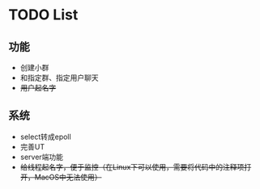 # TODO List

## 功能

* 创建小群
* 和指定群、指定用户聊天
* ~~用户起名字~~

## 系统

* select转成epoll
* 完善UT
* server端功能
* ~~给线程起名字，便于监控（在Linux下可以使用，需要将代码中的注释项打开，MacOS中无法使用）~~
